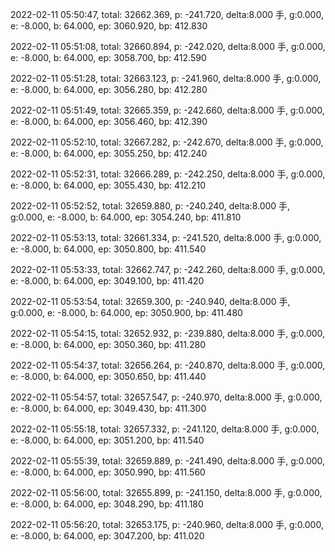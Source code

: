 2022-02-11 05:50:47, total: 32662.369, p: -241.720, delta:8.000 手, g:0.000, e: -8.000, b: 64.000, ep: 3060.920, bp: 412.830

2022-02-11 05:51:08, total: 32660.894, p: -242.020, delta:8.000 手, g:0.000, e: -8.000, b: 64.000, ep: 3058.700, bp: 412.590

2022-02-11 05:51:28, total: 32663.123, p: -241.960, delta:8.000 手, g:0.000, e: -8.000, b: 64.000, ep: 3056.280, bp: 412.280

2022-02-11 05:51:49, total: 32665.359, p: -242.660, delta:8.000 手, g:0.000, e: -8.000, b: 64.000, ep: 3056.460, bp: 412.390

2022-02-11 05:52:10, total: 32667.282, p: -242.670, delta:8.000 手, g:0.000, e: -8.000, b: 64.000, ep: 3055.250, bp: 412.240

2022-02-11 05:52:31, total: 32666.289, p: -242.250, delta:8.000 手, g:0.000, e: -8.000, b: 64.000, ep: 3055.430, bp: 412.210

2022-02-11 05:52:52, total: 32659.880, p: -240.240, delta:8.000 手, g:0.000, e: -8.000, b: 64.000, ep: 3054.240, bp: 411.810

2022-02-11 05:53:13, total: 32661.334, p: -241.520, delta:8.000 手, g:0.000, e: -8.000, b: 64.000, ep: 3050.800, bp: 411.540

2022-02-11 05:53:33, total: 32662.747, p: -242.260, delta:8.000 手, g:0.000, e: -8.000, b: 64.000, ep: 3049.100, bp: 411.420

2022-02-11 05:53:54, total: 32659.300, p: -240.940, delta:8.000 手, g:0.000, e: -8.000, b: 64.000, ep: 3050.900, bp: 411.480

2022-02-11 05:54:15, total: 32652.932, p: -239.880, delta:8.000 手, g:0.000, e: -8.000, b: 64.000, ep: 3050.360, bp: 411.280

2022-02-11 05:54:37, total: 32656.264, p: -240.870, delta:8.000 手, g:0.000, e: -8.000, b: 64.000, ep: 3050.650, bp: 411.440

2022-02-11 05:54:57, total: 32657.547, p: -240.970, delta:8.000 手, g:0.000, e: -8.000, b: 64.000, ep: 3049.430, bp: 411.300

2022-02-11 05:55:18, total: 32657.332, p: -241.120, delta:8.000 手, g:0.000, e: -8.000, b: 64.000, ep: 3051.200, bp: 411.540

2022-02-11 05:55:39, total: 32659.889, p: -241.490, delta:8.000 手, g:0.000, e: -8.000, b: 64.000, ep: 3050.990, bp: 411.560

2022-02-11 05:56:00, total: 32655.899, p: -241.150, delta:8.000 手, g:0.000, e: -8.000, b: 64.000, ep: 3048.290, bp: 411.180

2022-02-11 05:56:20, total: 32653.175, p: -240.960, delta:8.000 手, g:0.000, e: -8.000, b: 64.000, ep: 3047.200, bp: 411.020